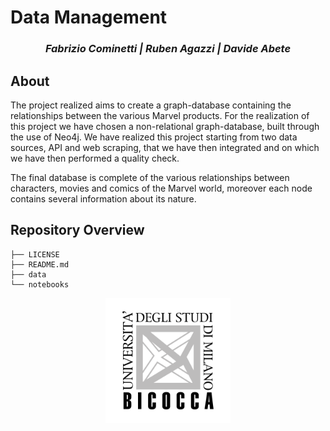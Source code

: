 # Data Management

<h3 align="center"><i>Fabrizio Cominetti | Ruben Agazzi | Davide Abete</i></h3>

## About

The project realized aims to create a graph-database containing the relationships between the various Marvel products. For the realization of this project we have chosen a non-relational graph-database, built through the use of Neo4j. We have realized this project starting from two data sources, API and web scraping, that we have then integrated and on which we have then performed a quality check.

The final database is complete of the various relationships between characters, movies and comics of the Marvel world, moreover each node contains several information about its nature.

## Repository Overview

```
├── LICENSE
├── README.md
├── data
└── notebooks
```

<p align="center"><img src="../images/unimib-gray.png" width="200"/></p>